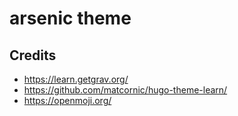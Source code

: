 # arsenic theme


## Credits

- https://learn.getgrav.org/
- https://github.com/matcornic/hugo-theme-learn/
- https://openmoji.org/
